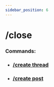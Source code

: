 ```yaml
---
sidebar_position: 6
---
```


# /close
### Commands:
- ### [/create thread](/docs/easythreads/general/create/create-thread)
- ### [/create post](/docs/easythreads/general/create/create-post)